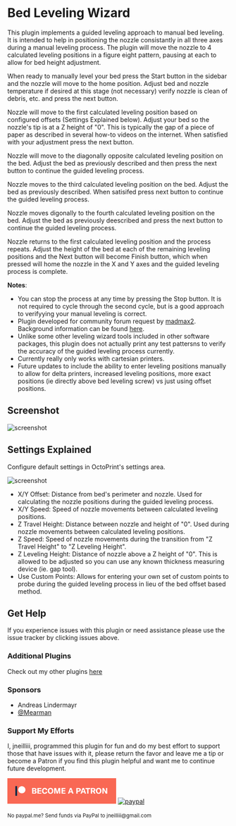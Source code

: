 # Bed Leveling Wizard

This plugin implements a guided leveling approach to manual bed leveling.  It is intended to help in positioning the nozzle consistantly in all three axes during a manual leveling process.  The plugin will move the nozzle to 4 calculated leveling positions in a figure eight pattern, pausing at each to allow for bed height adjustment.

When ready to manually level your bed press the Start button in the sidebar and the nozzle will move to the home position.  Adjust bed and nozzle temperature if desired at this stage (not necessary) verify nozzle is clean of debris, etc. and press the next button.  

Nozzle will move to the first calculated leveling position based on configured offsets (Settings Explained below). Adjust your bed so the nozzle's tip is at a Z height of "0".  This is typically the gap of a piece of paper as described in several how-to videos on the internet. When satisfied with your adjustment press the next button.

Nozzle will move to the diagonally opposite calculated leveling position on the bed. Adjust the bed as previously described and then press the next button to continue the guided leveling process.  

Nozzle moves to the third calculated leveling position on the bed. Adjust the bed as previously described. When satisifed press next button to continue the guided leveling process.

Nozzle moves digonally to the fourth calculated leveling position on the bed.  Adjust the bed as previously deescribed and press the next button to continue the guided leveling process. 

Nozzle returns to the first calculated leveling position and the process repeats.  Adjust the height of the bed at each of the remaining leveling positions and the Next button will become Finish button, which when pressed will home the nozzle in the X and Y axes and the guided leveling process is complete.



**Notes**:
  - You can stop the process at any time by pressing the Stop button.  It is not required to cycle through the second cycle, but is a good approach to verifyying your manual leveling is correct.
  - Plugin developed for community forum request by [madmax2](https://discourse.octoprint.org/u/madmax2). Background information can be found [here](https://discourse.octoprint.org/t/manual-bed-leveling-wizard-plugin-suggestion-request/2736/25).
  - Unlike some other leveling wizard tools included in other software packages, this plugin does not actually print any test pattersns to verify the accuracy of the guided leveling process currently.
  - Currently really only works with cartesian printers.
  - Future updates to include the ability to enter leveling positions manually to allow for delta printers, increased leveling positions, more exact positions (ie directly above bed leveling screw) vs just using offset positions.

## Screenshot

![screenshot](sidebar.png)

## Settings Explained

Configure default settings in OctoPrint's settings area.  

![screenshot](settings.png)

  - X/Y Offset: Distance from bed's perimeter and nozzle.  Used for calculating the nozzle positions during the guided leveling process.
  - X/Y Speed: Speed of nozzle movements between calculated leveling positions.
  - Z Travel Height: Distance between nozzle and height of "0". Used during nozzle movements between calculated leveling positions.
  - Z Speed: Speed of nozzle movements during the transition from "Z Travel Height" to "Z Leveling Height".
  - Z Leveling Height: Distance of nozzle above a Z height of "0".  This is allowed to be adjusted so you can use any known thickness measuring device (ie. gap tool).
  - Use Custom Points: Allows for entering your own set of custom points to probe during the guided leveling process in lieu of the bed offset based method.

## Get Help

If you experience issues with this plugin or need assistance please use the issue tracker by clicking issues above.

### Additional Plugins

Check out my other plugins [here](https://plugins.octoprint.org/by_author/#jneilliii)

### Sponsors
- Andreas Lindermayr
- [@Mearman](https://github.com/Mearman)

### Support My Efforts
I, jneilliii, programmed this plugin for fun and do my best effort to support those that have issues with it, please return the favor and leave me a tip or become a Patron if you find this plugin helpful and want me to continue future development.

[![Patreon](patreon-with-text-new.png)](https://www.patreon.com/jneilliii) [![paypal](paypal-with-text.png)](https://paypal.me/jneilliii)

<small>No paypal.me? Send funds via PayPal to jneilliii&#64;gmail&#46;com</small>
